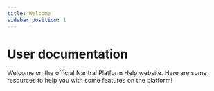```yaml
---
title: Welcome
sidebar_position: 1
---
```


# User documentation

Welcome on the official Nantral Platform Help website. Here are some resources
to help you with some features on the platform!
